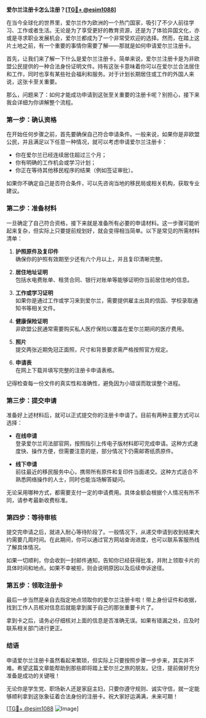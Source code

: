**爱尔兰注册卡怎么注册？[[TG💪+ @esim1088](https://t.me/s/esim1088)]**

在当今全球化的世界里，爱尔兰作为欧洲的一个热门国家，吸引了不少人前往学习、工作或者生活。无论是为了享受更好的教育资源，还是为了体验异国文化，亦或是寻求职业发展机会，爱尔兰都成为了一个非常受欢迎的选择。然而，在踏上这片土地之前，有一个重要的事情你需要了解——那就是如何申请爱尔兰注册卡。

首先，让我们来了解一下什么是爱尔兰注册卡。简单来说，爱尔兰注册卡是为非欧盟公民提供的一种合法身份证明文件。持有这张卡意味着你可以在爱尔兰合法居住和工作，同时也享有某些社会福利和服务。对于计划长期居住或工作的外国人来说，这张卡至关重要。

那么，问题来了：如何才能成功申请到这张至关重要的注册卡呢？别担心，接下来我会详细为你讲解整个流程。

### **第一步：确认资格**
在开始任何步骤之前，首先要确保自己符合申请条件。一般来说，如果你是非欧盟公民，并且满足以下任意一种情况，就可以考虑申请爱尔兰注册卡：
- 你在爱尔兰已经连续居住超过三个月；
- 你有明确的工作机会或学习计划；
- 你正在等待其他移民程序的结果（例如签证审批）。

如果你不确定自己是否符合条件，可以先咨询当地的移民局或相关机构，获取专业建议。

### **第二步：准备材料**
一旦确定了自己符合资格，接下来就是准备所有必要的申请材料。这一步骤可能听起来复杂，但实际上只要提前规划好，就会变得相当简单。以下是常见的所需材料清单：

1. **护照原件及复印件**  
   确保你的护照有效期至少还有六个月以上，并且复印清晰完整。

2. **居住地址证明**  
   包括水电费账单、租赁合同、银行对账单等能够证明你当前居住地的信息。

3. **工作或学习证明**  
   如果你是通过工作或学习来到爱尔兰，需要提供雇主出具的信函、学校录取通知书等相关文件。

4. **健康保险证明**  
   非欧盟公民通常需要购买私人医疗保险以覆盖在爱尔兰期间的医疗费用。

5. **照片**  
   提交两张近期免冠正面照，尺寸和背景要求需严格按照官方规定。

6. **申请表**  
   在网上下载并填写完整的注册卡申请表格。

记得检查每一份文件的真实性和准确性，避免因为小错误而耽误整个进程。

### **第三步：提交申请**
准备好上述材料后，就可以正式提交你的注册卡申请了。目前有两种主要方式可以选择：
- **在线申请**  
  登录爱尔兰司法部官网，按照指引上传电子版材料即可完成申请。这种方式速度快、操作方便，但需要注意的是，部分情况下仍需邮寄纸质原件。
  
- **线下申请**  
  前往最近的移民服务中心，携带所有原件和复印件当面递交。这种方式适合不熟悉网络操作的人士，同时也能当场解答疑问。

无论采用哪种方式，都需要支付一定的申请费用。具体金额会根据个人情况有所不同，请参考最新收费标准。

### **第四步：等待审核**
提交完申请之后，就进入耐心等待阶段了。一般情况下，从递交申请到收到结果大约需要几周时间。在此期间，你可以通过官方网站查询进度，也可以联系客服热线了解具体情况。

如果一切顺利，你会收到一封邮件通知，告知你已经获得批准，并附上领取卡片的具体时间和地点。如果不幸被拒，则会说明原因以及后续申诉途径。

### **第五步：领取注册卡**
最后一步当然是亲自去指定地点领取你的爱尔兰注册卡啦！带上身份证件和收据，找到工作人员核对信息后就能拿到属于自己的那张重要卡片了。

拿到卡之后，请务必仔细核对上面的信息是否准确无误。如果有错漏之处，应及时联系相关部门进行更正。

### **结语**
申请爱尔兰注册卡虽然看起来繁琐，但实际上只要按照步骤一步步来，其实并不难。希望这篇文章能帮助到那些即将踏上爱尔兰之旅的朋友。记住，提前做好充分准备是成功的关键哦！

无论你是学生党、职场新人还是家庭主妇，只要你遵守规则、诚实守信，就一定能够顺利拿到这张象征着合法身份的注册卡。祝大家好运满满，未来可期！

[[TG💪+ @esim1088](https://t.me/s/esim1088) ![Image](https://i.postimg.cc/4NQfJmqS/Snipaste-2025-05-13-00-14-12.png)]